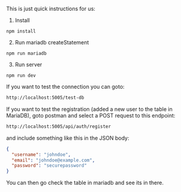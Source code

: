 This is just quick instructions for us:

1. Install

```shell
npm install
```

2. Run mariadb createStatement

```shell
npm run mariadb
```

3. Run server

```shell
npm run dev
```

If you want to test the connection you can goto:

```html
http://localhost:5005/test-db
```
If you want to test the registration (added a new user to the table in MariaDB), goto postman and select a POST request to this endpoint: 

```html
http://localhost:5005/api/auth/register
```

and include something like this in the JSON body:

```json
{
  "username": "johndoe",
  "email": "johndoe@example.com",
  "password": "securepassword"
}
```

You can then go check the table in mariadb and see its in there.